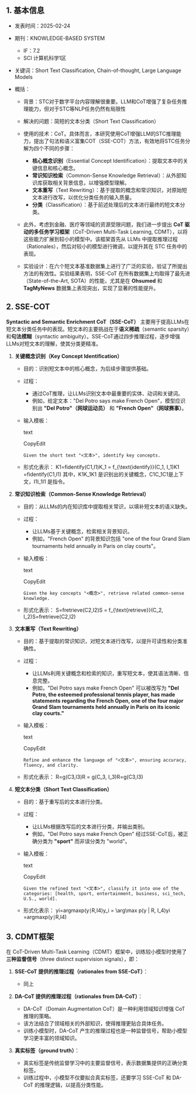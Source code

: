 ## 1. 基本信息

- 发表时间：2025-02-24
- 期刊：KNOWLEDGE-BASED SYSTEM
	- IF：7.2
	- SCI 计算机科学1区

- 关键词：Short Text Classification, Chain-of-thought, Large Language Models
- 概括：
	- 背景：STC对于数字平台内容理解很重要。LLM和CoT增强了复杂任务推理能力，但对于STC等NLP任务仍然有局限性
	- 解决的问题：简短的文本分类（Short Text Classification）
	- 使用的技术：CoT。具体而言，本研究使用CoT增强LLM的STC推理能力，提出了句法和语义富集COT（SSE-COT）方法，有效地将STC任务分解为四个不同的步骤：
		- **核心概念识别**（Essential Concept Identification）：提取文本中的关键信息和核心概念。
		- **常识知识检索**（Common-Sense Knowledge Retrieval）：从外部知识库获取相关背景信息，以增强模型理解。
		- **文本重写**（Text Rewriting）：基于提取的概念和常识知识，对原始短文本进行改写，以优化分类任务的输入质量。
		- **分类**（Classification）：基于前述处理后的文本进行最终的短文本分类。
	- 此外，考虑到金融、医疗等领域的资源受限问题，我们进一步提出 **CoT 驱动的多任务学习框架**（CoT-Driven Multi-Task Learning, CDMT），以将这些能力扩展到较小的模型中。该框架首先从 LLMs 中提取推理过程（Rationales），然后对较小的模型进行微调，以提升其在 STC 任务中的表现。

	- 实验设计：在六个短文本基准数据集上进行了广泛的实验，验证了所提出方法的有效性。实验结果表明，SSE-CoT 在所有数据集上均取得了最先进（State-of-the-Art, SOTA）的性能，尤其是在 **Ohsumed** 和 **TagMyNews** 数据集上表现突出，实现了显著的性能提升。


## 2. SSE-COT

**Syntactic and Semantic Enrichment CoT（SSE-CoT）** 主要用于提高LLMs在短文本分类任务中的表现。短文本的主要挑战在于**语义稀疏**（semantic sparsity）和**句法模糊**（syntactic ambiguity）。SSE-CoT通过四步推理过程，逐步增强LLMs对短文本的理解，使其分类更精准。

1. **关键概念识别（Key Concept Identification）**
    
    - 目的：识别短文本中的核心概念，为后续步骤提供基础。
    - 过程：
        - 通过CoT推理，让LLMs识别文本中最重要的实体、动词和关键词。
        - 例如，给定文本："Del Potro says make French Open"，模型应识别出 **"Del Potro"（网球运动员）** 和 **"French Open"（网球赛事）**。
    - 输入模板：
        
        text
        
        CopyEdit
        
        `Given the short text "<文本>", identify key concepts.`
        
    - 形式化表示： K1=fidentify(C1,I1)K_1 = f_{\text{identify}}(C_1, I_1)K1​=fidentify​(C1​,I1​) 其中，K1K_1K1​ 是识别出的关键概念，C1C_1C1​ 是上下文，I1I_1I1​ 是指令。
2. **常识知识检索（Common-Sense Knowledge Retrieval）**
    
    - 目的：从LLMs的内在知识库中提取相关常识，以填补短文本的语义缺失。
    - 过程：
        - 让LLMs基于关键概念，检索相关背景知识。
        - 例如，"French Open" 的背景知识包括 "one of the four Grand Slam tournaments held annually in Paris on clay courts"。
    - 输入模板：
        
        text
        
        CopyEdit
        
        `Given the key concepts "<概念>", retrieve related common-sense knowledge.`
        
    - 形式化表示： S=fretrieve(C2,I2)S = f_{\text{retrieve}}(C_2, I_2)S=fretrieve​(C2​,I2​)
3. **文本重写（Text Rewriting）**
    
    - 目的：基于提取的常识知识，对短文本进行改写，以提升可读性和分类准确性。
    - 过程：
        - 让LLMs利用关键概念和检索的知识，重写短文本，使其语法清晰、信息完整。
        - 例如，"Del Potro says make French Open" 可以被改写为 **"Del Potro, the esteemed professional tennis player, has made statements regarding the French Open, one of the four major Grand Slam tournaments held annually in Paris on its iconic clay courts."**
    - 输入模板：
        
        text
        
        CopyEdit
        
        `Refine and enhance the language of "<文本>", ensuring accuracy, fluency, and clarity.`
        
    - 形式化表示： R=g(C3,I3)R = g(C_3, I_3)R=g(C3​,I3​)
4. **短文本分类（Short Text Classification）**
    
    - 目的：基于重写后的文本进行分类。
    - 过程：
        - 让LLMs根据改写后的文本进行分类，并输出类别。
        - 例如，"Del Potro says make French Open" 经过SSE-CoT后，被正确分类为 **"sport"** 而非误分类为 "world"。
    - 输入模板：
        
        text
        
        CopyEdit
        
        `Given the refined text "<文本>", classify it into one of the categories: [health, sport, entertainment, business, sci_tech, U.S., world].`
        
    - 形式化表示： yi=arg⁡max⁡p(y∣R,I4)y_i = \arg\max p(y | R, I_4)yi​=argmaxp(y∣R,I4​)
## 3. CDMT框架

在 CoT-Driven Multi-Task Learning（CDMT）框架中，训练较小模型时使用了 **三种监督信号**（three distinct supervision signals），即：

1. **SSE-CoT 提供的推理过程（rationales from SSE-CoT）**：
    - 同上

2. **DA-CoT 提供的推理过程（rationales from DA-CoT）**：
    
    - DA-CoT（Domain Augmentation CoT）是一种利用领域知识增强 CoT 推理的策略。
    - 该方法结合了领域相关的外部知识，使得推理更贴合具体任务。
    - 训练小模型时，DA-CoT 产生的推理过程也是一种监督信号，帮助小模型学习更丰富的领域知识。
3. **真实标签（ground truth）**：
    
    - 真实标签是传统监督学习中的主要监督信号，表示数据集提供的正确分类标签。
    - 训练过程中，小模型不仅要拟合真实标签，还要学习 SSE-CoT 和 DA-CoT 的推理逻辑，以提高分类性能。

